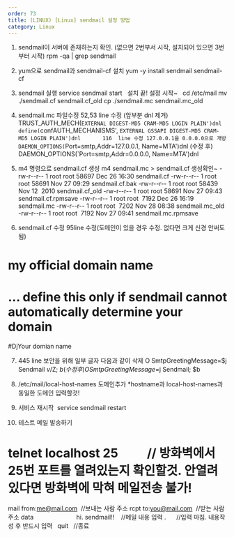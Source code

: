 ```yaml
---
order: 73
title: (LINUX) [Linux] sendmail 설정 방법
category: Linux
---
```


1. sendmail이 서버에 존재하는지 확인.
(없으면 2번부서 시작, 설치되어 있으면 3번부터 시작)
rpm -qa | grep sendmail
 
2. yum으로 sendmail과 sendmail-cf 설치
yum -y install sendmail sendmail-cf
 
3. sendmail 실행
service sendmail start
 
설치 끝! 설정 시작~
 
cd /etc/mail
mv ./sendmail.cf sendmail.cf_old
cp ./sendmail.mc sendmail.mc_old
 
4. sendmail.mc 파일수정
52,53 line 수정 (앞부분 dnl 제거)
 
TRUST_AUTH_MECH(`EXTERNAL DIGEST-MD5 CRAM-MD5 LOGIN PLAIN')dnl
define(`confAUTH_MECHANISMS', `EXTERNAL GSSAPI DIGEST-MD5 CRAM-MD5 LOGIN PLAIN')dnl
 
 
 
116  line 수정
127.0.0.1을 0.0.0.0으로 개방
DAEMON_OPTIONS(`Port=smtp,Addr=127.0.0.1, Name=MTA')dnl
(수정 후)
DAEMON_OPTIONS(`Port=smtp,Addr=0.0.0.0, Name=MTA')dnl

5. m4 명령으로 sendmail.cf 생성
m4 sendmail.mc > sendmail.cf
생성확인~
-rw-r--r-- 1 root root 58697 Dec 26 16:30 sendmail.cf
-rw-r--r-- 1 root root 58691 Nov 27 09:29 sendmail.cf.bak
-rw-r--r-- 1 root root 58439 Nov 12  2010 sendmail.cf_old
-rw-r--r-- 1 root root 58691 Nov 27 09:43 sendmail.cf.rpmsave
-rw-r--r-- 1 root root  7192 Dec 26 16:19 sendmail.mc
-rw-r--r-- 1 root root  7202 Nov 28 08:38 sendmail.mc_old
-rw-r--r-- 1 root root  7192 Nov 27 09:41 sendmail.mc.rpmsave

6. sendmail.cf 수정
95line 수정(도메인이 있을 경우 수정. 없다면 크게 신경 안써도 됨)
# my official domain name
# ... define this only if sendmail cannot automatically determine your domain
#DjYour domian name


7. 445 line 보안을 위해 일부 글자 다음과 같이 삭제
O SmtpGreetingMessage=$j Sendmail $v/$Z; $b
(수정 후)
O SmtpGreetingMessage=$j Sendmail; $b


8. /etc/mail/local-host-names 도메인추가
*hostname과 local-host-names과 동일한 도메인 입력할것!
 
9. 서비스 재시작
 service sendmail restart
 
10. 테스트 메일 발송하기
# telnet localhost 25          // 방화벽에서 25번 포트를 열려있는지 확인할것. 안열려 있다면 방화벽에 막혀 메일전송 불가!
mail from:<me@mail.com>  //보내는 사람 주소
rcpt to:<you@mail.com>  //받는 사람 주소
data                        
hi. sendmail!!    //메일 내용 입력
.      //입력 마침. 내용작성 후 반드시 입력
 
quit   //종료
